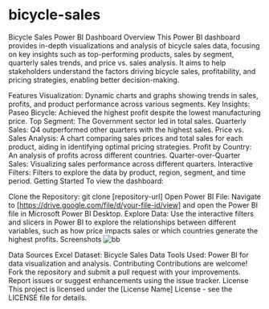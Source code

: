 # bicycle-sales
Bicycle Sales Power BI Dashboard
Overview
This Power BI dashboard provides in-depth visualizations and analysis of bicycle sales data, focusing on key insights such as top-performing products, sales by segment, quarterly sales trends, and price vs. sales analysis. It aims to help stakeholders understand the factors driving bicycle sales, profitability, and pricing strategies, enabling better decision-making.

Features
Visualization: Dynamic charts and graphs showing trends in sales, profits, and product performance across various segments.
Key Insights:
Paseo Bicycle: Achieved the highest profit despite the lowest manufacturing price.
Top Segment: The Government sector led in total sales.
Quarterly Sales: Q4 outperformed other quarters with the highest sales.
Price vs. Sales Analysis: A chart comparing sales prices and total sales for each product, aiding in identifying optimal pricing strategies.
Profit by Country: An analysis of profits across different countries.
Quarter-over-Quarter Sales: Visualizing sales performance across different quarters.
Interactive Filters: Filters to explore the data by product, region, segment, and time period.
Getting Started
To view the dashboard:

Clone the Repository: git clone [repository-url]
Open Power BI File: Navigate to [https://drive.google.com/file/d/your-file-id/view] and open the Power BI file in Microsoft Power BI Desktop.
Explore Data: Use the interactive filters and slicers in Power BI to explore the relationships between different variables, such as how price impacts sales or which countries generate the highest profits.
Screenshots
![bb](https://github.com/user-attachments/assets/1d35a6e4-56de-4cff-abfa-ca102205f585)

Data Sources
Excel Dataset: Bicycle Sales Data
Tools Used: Power BI for data visualization and analysis.
Contributing
Contributions are welcome! Fork the repository and submit a pull request with your improvements.
Report issues or suggest enhancements using the issue tracker.
License
This project is licensed under the [License Name] License - see the LICENSE file for details.

